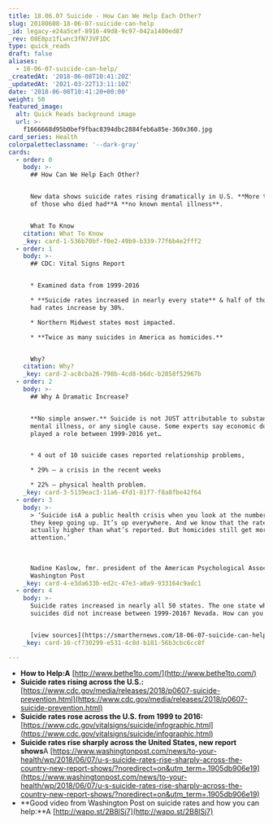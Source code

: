 ```yaml
---
title: 18.06.07 Suicide - How Can We Help Each Other?
slug: 20180608-18-06-07-suicide-can-help
_id: legacy-e24a5cef-8916-49d8-9c97-042a1400ed87
_rev: O8E8pz1fLwnc3fN7JVF1DC
type: quick_reads
draft: false
aliases:
  - 18-06-07-suicide-can-help/
_createdAt: '2018-06-08T10:41:20Z'
_updatedAt: '2021-03-22T13:11:10Z'
date: '2018-06-08T10:41:20+00:00'
weight: 50
featured_image:
  alt: Quick Reads background image
  url: >-
    f1666668d95b0bef9fbac8394dbc2884feb6a85e-360x360.jpg
card_series: Health
colorpaletteclassname: '--dark-gray'
cards:
  - order: 0
    body: >-
      ## How Can We Help Each Other?


      New data shows suicide rates rising dramatically in U.S. **More than half
      of those who died had**A **no known mental illness**.


      What To Know
    citation: What To Know
    _key: card-1-536b70bf-f0e2-49b9-b339-77f6b4e2fff2
  - order: 1
    body: >-
      ## CDC: Vital Signs Report


      * Examined data from 1999-2016

      * **Suicide rates increased in nearly every state** & half of those states
      had rates increase by 30%.

      * Northern Midwest states most impacted.

      * **Twice as many suicides in America as homicides.**


      Why?
    citation: Why?
    _key: card-2-ac8cba26-798b-4cd8-b6dc-b2858f52967b
  - order: 2
    body: >-
      ## Why A Dramatic Increase?


      **No simple answer.** Suicide is not JUST attributable to substance abuse,
      mental illness, or any single cause. Some experts say economic downturns
      played a role between 1999-2016 yet…


      * 4 out of 10 suicide cases reported relationship problems,

      * 29% – a crisis in the recent weeks

      * 22% – physical health problem.
    _key: card-3-5139eac3-11a6-4fd1-81f7-f8a8fbe42f64
  - order: 3
    body: >-
      > ‘Suicide isA a public health crisis when you look at the numbers, and
      they keep going up. It’s up everywhere. And we know that the rates are
      actually higher than what’s reported. But homicides still get more
      attention.’  
        
        
        
      Nadine Kaslow, fmr. president of the American Psychological Association to
      Washington Post
    _key: card-4-e3da633b-ed2c-47e3-a0a9-933164c9adc1
  - order: 4
    body: >-
      Suicide rates increased in nearly all 50 states. The one state where
      suicides did not increase between 1999-2016? Nevada. How can you help?


      [view sources](https://smarthernews.com/18-06-07-suicide-can-help/)
    _key: card-10-cf730299-e531-4c8d-b181-56b3cbc6cc8f

---
```

* **How to Help:A** [http://www.bethe1to.com/](http://www.bethe1to.com/)
* **Suicide rates rising across the U.S.:** [https://www.cdc.gov/media/releases/2018/p0607-suicide-prevention.html](https://www.cdc.gov/media/releases/2018/p0607-suicide-prevention.html)
* **Suicide rates rose across the U.S. from 1999 to 2016:** [https://www.cdc.gov/vitalsigns/suicide/infographic.html](https://www.cdc.gov/vitalsigns/suicide/infographic.html)
* **Suicide rates rise sharply across the United States, new report shows**A [https://www.washingtonpost.com/news/to-your-health/wp/2018/06/07/u-s-suicide-rates-rise-sharply-across-the-country-new-report-shows/?noredirect=on&utm_term=.1905db906e19](https://www.washingtonpost.com/news/to-your-health/wp/2018/06/07/u-s-suicide-rates-rise-sharply-across-the-country-new-report-shows/?noredirect=on&utm_term=.1905db906e19)
* **Good video from Washington Post on suicide rates and how you can help:**A [http://wapo.st/2B8lSj7](http://wapo.st/2B8lSj7)
